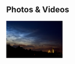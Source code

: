 ## Photos & Videos

<img src="Durham_clouds.jpg" alt="Noctilucent Clouds"
	title="Noctilucent Clouds" width="150" height="100" />
